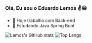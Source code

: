 ### Olá, Eu sou o Eduardo Lemos ✌️😁

- 🔭 Hoje trabalho com Back-end
- 🌱 Estudando Java Spring Boot



![Lemos's GitHub stats](https://readme-stats-withrepotoken-git-8353c6-deveduardolemos-projects.vercel.app/api?username=devEduardoLemos&show_icons=true&theme=dracula&include_all_commits=true&count_private=true)
![Top Langs](https://readme-stats-withrepotoken-git-main-deveduardolemos.vercel.app/api/top-langs/?username=devEduardoLemos&layout=compact&theme=dracula&langs_count=16)

